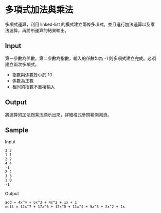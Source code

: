 # 多項式加法與乘法

多項式運算，利用 linked-list 的模式建立兩條多項式，並且進行加法運算以及乘法運算，再將所運算的結果輸出。

## Input

第一參數為係數，第二參數為指數，輸入的係數如為 -1 則多項式建立完成。必須建立兩次多項式。

- 指數與係數皆小於 10
- 係數為正數
- 相同的指數不重複輸入

## Output

將運算的加法跟乘法顯示出來，詳細格式參照範例測資。

## Sample

Input

```
3 3
1 1
2 2
4 4
-1
2 2
3 3
1 0
-1
```

Output

```
add = 4x^4 + 6x^3 + 4x^2 + 1x + 1
mult = 12x^7 + 17x^6 + 12x^5 + 11x^4 + 5x^3 + 2x^2 + 1x
```
